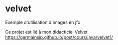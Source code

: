 # velvet
Exemple d'utilisation d'images en jfx

Ce projet est lié à mon didacticiel Velvet
https://germainsip.github.io/post/cours/java/velvet1/
